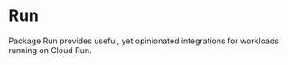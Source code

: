 # Run

Package Run provides useful, yet opinionated integrations for workloads running on Cloud Run.